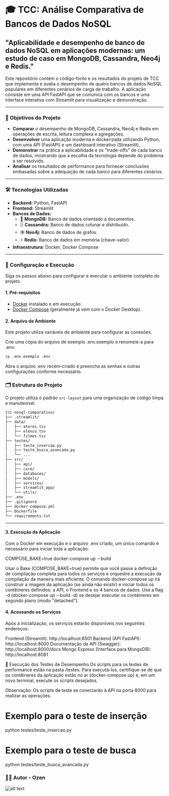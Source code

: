 # 🎓 TCC: Análise Comparativa de Bancos de Dados NoSQL

## "Aplicabilidade e desempenho de banco de dados NoSQL em aplicações modernas: um estudo de caso em MongoDB, Cassandra, Neo4j e Redis."

Este repositório contém o código-fonte e os resultados do projeto de TCC que implementa e avalia o desempenho de quatro bancos de dados NoSQL populares em diferentes cenários de carga de trabalho. A aplicação consiste em uma API FastAPI que se comunica com os bancos e uma interface interativa com Streamlit para visualização e demonstração.

---

### 🎯 Objetivos do Projeto

* **Comparar** o desempenho de MongoDB, Cassandra, Neo4j e Redis em operações de escrita, leitura complexa e agregações.
* **Desenvolver** uma aplicação moderna e dockerizada utilizando Python, com uma API (FastAPI) e um dashboard interativo (Streamlit).
* **Demonstrar** na prática a aplicabilidade e os "trade-offs" de cada banco de dados, mostrando que a escolha da tecnologia depende do problema a ser resolvido.
* **Analisar** os resultados de performance para fornecer conclusões embasadas sobre a adequação de cada banco para diferentes cenários.

---

### 🛠️ Tecnologias Utilizadas

* **Backend:** Python, FastAPI
* **Frontend:** Streamlit
* **Bancos de Dados:**
    * 🍃 **MongoDB:** Banco de dados orientado a documentos.
    * 🗄️ **Cassandra:** Banco de dados colunar e distribuído.
    * 🕸️ **Neo4j:** Banco de dados de grafos.
    * ⚡ **Redis:** Banco de dados em memória (chave-valor).
* **Infraestrutura:** Docker, Docker Compose

---

### 🚀 Configuração e Execução

Siga os passos abaixo para configurar e executar o ambiente completo do projeto.

#### 1. Pré-requisitos
* [Docker](https://www.docker.com/products/docker-desktop/) instalado e em execução.
* [Docker Compose](https://docs.docker.com/compose/install/) (geralmente já vem com o Docker Desktop).

#### 2. Arquivo de Ambiente

Este projeto utiliza variáveis de ambiente para configurar as conexões.

Crie uma cópia do arquivo de exemplo .env.exemplo e renomeie-a para .env:

```bash
cp .env.exemplo .env
```

Abra o arquivo .env recém-criado e preencha as senhas e outras configurações conforme necessário.

### 🗂️ Estrutura do Projeto

O projeto utiliza o padrão `src-layout` para uma organização de código limpa e manutenível.

```bash
tcc-nosql-comparativo/
├── .streamlit/
├── data/
│   ├── atores.tsv
│   ├── elenco.tsv
│   └── filmes.tsv
├── testes/
│   ├── teste_insercao.py
│   ├── teste_busca_avancada.py
│   └── ...
├── src/
│   ├── api/
│   ├── core/
│   ├── databases/
│   ├── models/
│   ├── services/
│   ├── streamlit_app/
│   └── utils/
├── .env
├── .gitignore
├── docker-compose.yml
├── Dockerfile
└── requirements.txt
```

---
#### 3. Execução da Aplicação
Com o Docker em execução e o arquivo .env criado, um único comando é necessário para iniciar toda a aplicação:

COMPOSE_BAKE=true docker-compose up --build

Usar o Bake (COMPOSE_BAKE=true) permite que você passe a definição de compilação completa para todos os serviços e orquestre a execução da compilação da maneira mais eficiente.
O comando docker-compose up irá construir a imagem da aplicação (se ainda não existir) e iniciar todos os contêineres definidos: a API, o Frontend e os 4 bancos de dados.
Use a flag -d (docker-compose up --build -d) se desejar executar os contêineres em segundo plano (modo "detached").

#### 4. Acessando os Serviços
Após a inicialização, os serviços estarão disponíveis nos seguintes endereços:

Frontend (Streamlit): http://localhost:8501
Backend (API FastAPI): http://localhost:8000
Documentação da API (Swagger): http://localhost:8000/docs
Mongo Express (Interface para MongoDB): http://localhost:8081

🧪 Execução dos Testes de Desempenho
Os scripts para os testes de performance estão na pasta /testes. Para executá-los, certifique-se de que os contêineres da aplicação estão no ar (docker-compose up) e, em um novo terminal, execute os scripts desejados.

Observação: Os scripts de teste se conectarão à API na porta 8000 para realizar as operações.

# Exemplo para o teste de inserção
python testes/teste_insercao.py

# Exemplo para o teste de busca
python testes/teste_busca_avancada.py

### 👨‍💻 Autor - **Ozen** 

![alt text](https://raw.githubusercontent.com/Ozen-ok/tcc-nosql-comparativo/refs/heads/main/assets/plankton.png)

